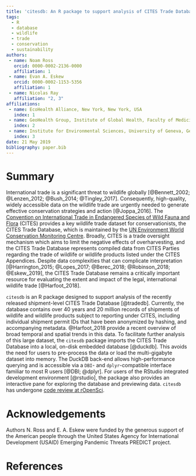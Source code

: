 ```yaml
---
title: 'citesdb: An R package to support analysis of CITES Trade Database shipment-level data'
tags:
  - R
  - database
  - wildlife
  - trade
  - conservation
  - sustainability
authors:
 - name: Noam Ross
   orcid: 0000-0002-2136-0000
   affiliation: 1
 - name: Evan A. Eskew
   orcid: 0000-0002-1153-5356
   affiliation: 1
 - name: Nicolas Ray
   affiliation: "2, 3"
affiliations:
 - name: EcoHealth Alliance, New York, New York, USA
   index: 1
 - name: GeoHealth Group, Institute of Global Health, Faculty of Medicine, University of Geneva, Geneva, Switzerland
   index: 2
 - name: Institute for Environmental Sciences, University of Geneva, Geneva, Switzerland
   index: 3
date: 21 May 2019
bibliography: paper.bib
---
```


# Summary

International trade is a significant threat to wildlife globally [@Bennett_2002; @Lenzen_2012; @Bush_2014; @Tingley_2017]. Consequently, high-quality, widely accessible data on the wildlife trade are urgently needed to generate effective conservation strategies and action [@Joppa_2016]. The [Convention on International Trade in Endangered Species of Wild Fauna and Flora](https://www.cites.org) (CITES) provides a key wildlife trade dataset for conservationists, the CITES Trade Database, which is maintained by the [UN Environment World Conservation Monitoring Centre](https://www.unep-wcmc.org/). Broadly, CITES is a trade oversight mechanism which aims to limit the negative effects of overharvesting, and the CITES Trade Database represents compiled data from CITES Parties regarding the trade of wildlife or wildlife products listed under the CITES Appendices. Despite data complexities that can complicate interpretation [@Harrington_2015; @Lopes_2017; @Berec_2018; @Robinson_2018; @Eskew_2019], the CITES Trade Database remains a critically important resource for evaluating the extent and impact of the legal, international wildlife trade [@Harfoot_2018].

`citesdb` is an R package designed to support analysis of the recently released shipment-level CITES Trade Database [@tradedb]. Currently, the database contains over 40 years and 20 million records of shipments of wildlife and wildlife products subject to reporting under CITES, including individual shipment permit IDs that have been anonymized by hashing, and accompanying metadata. @Harfoot_2018 provide a recent overview of broad temporal and spatial trends in this data. To facilitate further analysis of this large dataset, the `citesdb` package imports the CITES Trade Database into a local, on-disk embedded database [@duckdb]. This avoids the need for users to pre-process the data or load the multi-gigabyte dataset into memory. The DuckDB back-end allows high-performance querying and is accessible via a `DBI`- and `dplyr`-compatible interface familiar to most R users [@DBI; @dplyr]. For users of the RStudio integrated development environment [@rstudio], the package also provides an interactive pane for exploring the database and previewing data. `citesdb` has undergone [code review at rOpenSci](https://github.com/ropensci/software-review/issues/292).

# Acknowledgements

Authors N. Ross and E. A. Eskew were funded by the generous support of the American people through the United States Agency for International Development (USAID) Emerging Pandemic Threats PREDICT project.

# References
